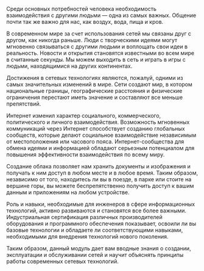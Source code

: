 <!-- verified: agorbachev 06.10.2022 -->

<!-- 1.0.1 -->
<!-- from 01.01-networks-affect-our-lives -->
<!-- 1.1.1 -->

Среди основных потребностей человека необходимость взаимодействия с другими людьми — одна из самых важных. Общение почти так же важно для нас, как воздух, вода, пища и кров.

В современном мире за счет использования сетей мы связаны друг с другом, как никогда раньше. Люди с творческими идеями могут мгновенно связываться с другими людьми и воплощать свои идеи в реальность. Новости и открытия становятся известными во всем мире в считанные секунды. Мы можем выходить в сеть и играть в игры с людьми, находящимися на других континентах.

<!-- 1.1.3 -->
Достижения в сетевых технологиях являются, пожалуй, одними из самых значительных изменений в мире. Сети создают мир, в котором национальные границы, географические расстояния и физические ограничения перестают иметь значение и составляют все меньше препятствий.

Интернет изменил характер социального, коммерческого, политического и личного взаимодействия. Возможность мгновенных коммуникаций через Интернет способствует созданию глобальных сообществ, которые делают социальное взаимодействие независимым от местоположения или часового пояса. Интернет-сообщества для обмена идеями и информацией обладают серьезным потенциалом для повышения эффективности взаимодействия по всему миру.

Создание облака позволяет нам хранить документы и изображения и получать к ним доступ в любом месте и в любое время. Таким образом, независимо от того, находитесь ли вы в поезде, в парке или стоите на вершине горы, вы можете беспрепятственно получить доступ к вашим данным и приложениям на любом устройстве.

<!-- from 01.09-it-specialist -->
Роль и навыки, необходимые для инженеров в сфере информационных технологий, активно развиваются и становятся все более важными. Индустриальная сертификация различных производителей оборудования и программного обеспечения показывает, освоили ли вы базовые технологии и обладаете ли соответствующими навыками, необходимыми для внедрения технологий нового поколения.

Таким образом, данный модуль дает вам вводные знания о создании, эксплуатации и обслуживании сетей и научит объяснять принципы работы современных сетевых технологий.